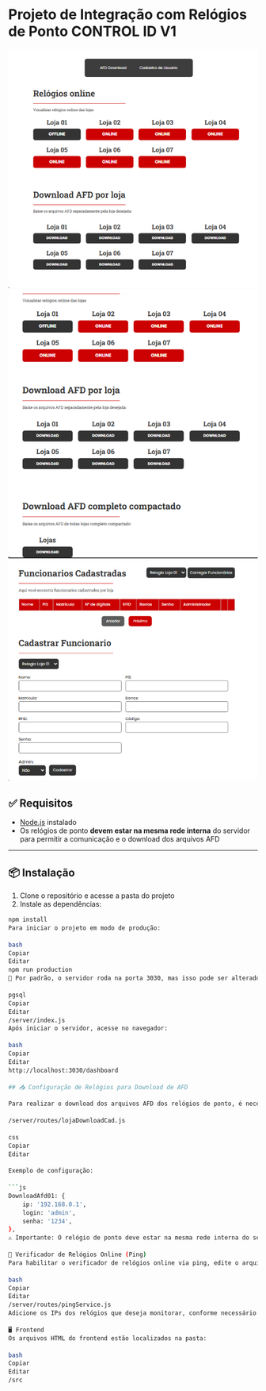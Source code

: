# Projeto de Integração com Relógios de Ponto CONTROL ID V1

![alt text](image.png)
![alt text](image-1.png)
![alt text](image-2.png)

## ✅ Requisitos

- [Node.js](https://nodejs.org/) instalado
- Os relógios de ponto **devem estar na mesma rede interna** do servidor para permitir a comunicação e o download dos arquivos AFD

---

## 📦 Instalação

1. Clone o repositório e acesse a pasta do projeto
2. Instale as dependências:

```bash
npm install
Para iniciar o projeto em modo de produção:

bash
Copiar
Editar
npm run production
📌 Por padrão, o servidor roda na porta 3030, mas isso pode ser alterado no arquivo:

pgsql
Copiar
Editar
/server/index.js
Após iniciar o servidor, acesse no navegador:

bash
Copiar
Editar
http://localhost:3030/dashboard

## 📥 Configuração de Relógios para Download de AFD 

Para realizar o download dos arquivos AFD dos relógios de ponto, é necessário configurar os dados de conexão no arquivo:

/server/routes/lojaDownloadCad.js

css
Copiar
Editar

Exemplo de configuração:

```js
DownloadAfd01: {
    ip: '192.168.0.1',
    login: 'admin',
    senha: '1234',
},
⚠️ Importante: O relógio de ponto deve estar na mesma rede interna do servidor para que o download dos arquivos funcione corretamente.

📡 Verificador de Relógios Online (Ping)
Para habilitar o verificador de relógios online via ping, edite o arquivo:

bash
Copiar
Editar
/server/routes/pingService.js
Adicione os IPs dos relógios que deseja monitorar, conforme necessário.

🖥️ Frontend
Os arquivos HTML do frontend estão localizados na pasta:

bash
Copiar
Editar
/src

